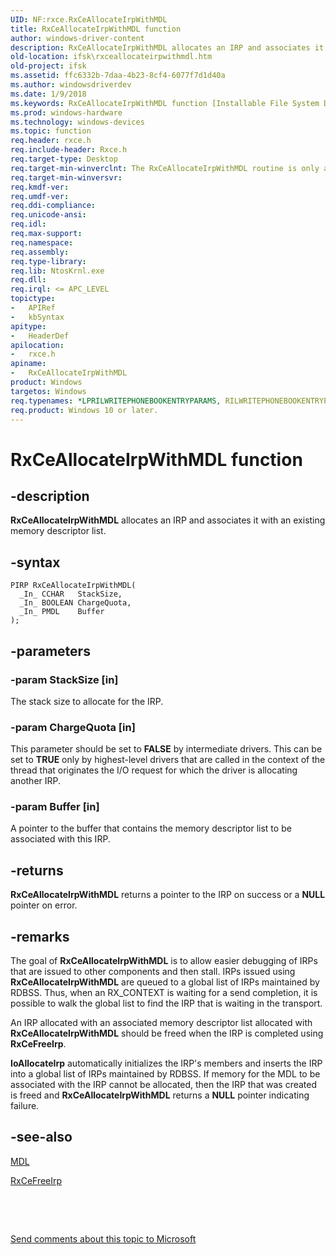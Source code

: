```yaml
---
UID: NF:rxce.RxCeAllocateIrpWithMDL
title: RxCeAllocateIrpWithMDL function
author: windows-driver-content
description: RxCeAllocateIrpWithMDL allocates an IRP and associates it with an existing memory descriptor list.
old-location: ifsk\rxceallocateirpwithmdl.htm
old-project: ifsk
ms.assetid: ffc6332b-7daa-4b23-8cf4-6077f7d1d40a
ms.author: windowsdriverdev
ms.date: 1/9/2018
ms.keywords: RxCeAllocateIrpWithMDL function [Installable File System Drivers], ifsk.rxceallocateirpwithmdl, rxref_8cb4dfd0-5789-4359-ad9f-bd1a9d460eb3.xml, rxce/RxCeAllocateIrpWithMDL, RxCeAllocateIrpWithMDL
ms.prod: windows-hardware
ms.technology: windows-devices
ms.topic: function
req.header: rxce.h
req.include-header: Rxce.h
req.target-type: Desktop
req.target-min-winverclnt: The RxCeAllocateIrpWithMDL routine is only available on Windows XP.
req.target-min-winversvr: 
req.kmdf-ver: 
req.umdf-ver: 
req.ddi-compliance: 
req.unicode-ansi: 
req.idl: 
req.max-support: 
req.namespace: 
req.assembly: 
req.type-library: 
req.lib: NtosKrnl.exe
req.dll: 
req.irql: <= APC_LEVEL
topictype: 
-	APIRef
-	kbSyntax
apitype: 
-	HeaderDef
apilocation: 
-	rxce.h
apiname: 
-	RxCeAllocateIrpWithMDL
product: Windows
targetos: Windows
req.typenames: *LPRILWRITEPHONEBOOKENTRYPARAMS, RILWRITEPHONEBOOKENTRYPARAMS
req.product: Windows 10 or later.
---
```


# RxCeAllocateIrpWithMDL function


## -description


<b>RxCeAllocateIrpWithMDL</b> allocates an IRP and associates it with an existing memory descriptor list. 


## -syntax


````
PIRP RxCeAllocateIrpWithMDL(
  _In_ CCHAR   StackSize,
  _In_ BOOLEAN ChargeQuota,
  _In_ PMDL    Buffer
);
````


## -parameters




### -param StackSize [in]

The stack size to allocate for the IRP. 


### -param ChargeQuota [in]

This parameter should be set to <b>FALSE</b> by intermediate drivers. This can be set to <b>TRUE</b> only by highest-level drivers that are called in the context of the thread that originates the I/O request for which the driver is allocating another IRP. 


### -param Buffer [in]

A pointer to the buffer that contains the memory descriptor list to be associated with this IRP.


## -returns


<b>RxCeAllocateIrpWithMDL</b> returns a pointer to the IRP on success or a <b>NULL</b> pointer on error.



## -remarks


The goal of <b>RxCeAllocateIrpWithMDL</b> is to allow easier debugging of IRPs that are issued to other components and then stall. IRPs issued using <b>RxCeAllocateIrpWithMDL</b> are queued to a global list of IRPs maintained by RDBSS. Thus, when an RX_CONTEXT is waiting for a send completion, it is possible to walk the global list to find the IRP that is waiting in the transport.

An IRP allocated with an associated memory descriptor list allocated with <b>RxCeAllocateIrpWithMDL</b> should be freed when the IRP is completed using <b>RxCeFreeIrp</b>.

<b>IoAllocateIrp</b> automatically initializes the IRP's members and inserts the IRP into a global list of IRPs maintained by RDBSS. If memory for the MDL to be associated with the IRP cannot be allocated, then the IRP that was created is freed and <b>RxCeAllocateIrpWithMDL</b> returns a <b>NULL</b> pointer indicating failure. 



## -see-also

<a href="..\wdm\ns-wdm-_mdl.md">MDL</a>

<a href="..\rxce\nf-rxce-rxcefreeirp.md">RxCeFreeIrp</a>

 

 

<a href="mailto:wsddocfb@microsoft.com?subject=Documentation%20feedback [ifsk\ifsk]:%20RxCeAllocateIrpWithMDL function%20 RELEASE:%20(1/9/2018)&amp;body=%0A%0APRIVACY STATEMENT%0A%0AWe use your feedback to improve the documentation. We don't use your email address for any other purpose, and we'll remove your email address from our system after the issue that you're reporting is fixed. While we're working to fix this issue, we might send you an email message to ask for more info. Later, we might also send you an email message to let you know that we've addressed your feedback.%0A%0AFor more info about Microsoft's privacy policy, see http://privacy.microsoft.com/en-us/default.aspx." title="Send comments about this topic to Microsoft">Send comments about this topic to Microsoft</a>

